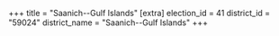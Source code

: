 +++
title = "Saanich--Gulf Islands"
[extra]
election_id = 41
district_id = "59024"
district_name = "Saanich--Gulf Islands"
+++
